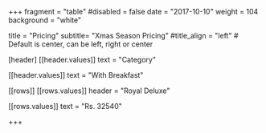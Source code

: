 +++
fragment = "table"
#disabled = false
date = "2017-10-10"
weight = 104
background = "white"

title = "Pricing"
subtitle= "Xmas Season Pricing"
#title_align = "left" # Default is center, can be left, right or center

[header]
  [[header.values]]
    text = "Category"



  [[header.values]]
    text = "With Breakfast"

 

[[rows]]
  [[rows.values]]
    header = "Royal Deluxe"


  [[rows.values]]
    text = "Rs. 32540"

 


+++
